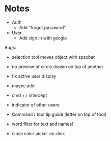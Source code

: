 # Notes

- Auth
  - Add "forgot password"
- User
  - Add sign in with google

Bugs:

- selection tool moves object with spacbar
- no preview of circle drawin on top of another

- fix active user display
- maybe add
- cmd + r intercept
- indicator of other users
- Command / tool tip guide (letter on top of tool)

- word filter for text and names!
- close color picker on click
